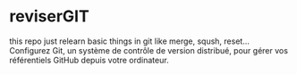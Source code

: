 # reviserGIT
this repo just relearn basic things in git like merge, sqush, reset...\
Configurez Git, un système de contrôle de version distribué, pour gérer vos référentiels GitHub depuis votre ordinateur.
